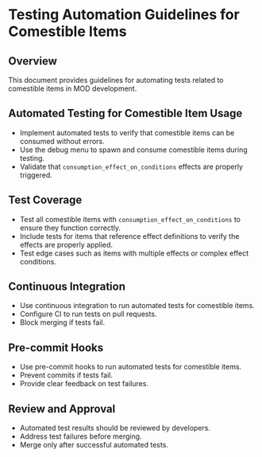 # Testing Automation Guidelines for Comestible Items

## Overview

This document provides guidelines for automating tests related to comestible items in MOD development.

## Automated Testing for Comestible Item Usage

- Implement automated tests to verify that comestible items can be consumed without errors.
- Use the debug menu to spawn and consume comestible items during testing.
- Validate that `consumption_effect_on_conditions` effects are properly triggered.

## Test Coverage

- Test all comestible items with `consumption_effect_on_conditions` to ensure they function correctly.
- Include tests for items that reference effect definitions to verify the effects are properly applied.
- Test edge cases such as items with multiple effects or complex effect conditions.

## Continuous Integration

- Use continuous integration to run automated tests for comestible items.
- Configure CI to run tests on pull requests.
- Block merging if tests fail.

## Pre-commit Hooks

- Use pre-commit hooks to run automated tests for comestible items.
- Prevent commits if tests fail.
- Provide clear feedback on test failures.

## Review and Approval

- Automated test results should be reviewed by developers.
- Address test failures before merging.
- Merge only after successful automated tests.